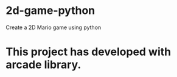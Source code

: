# 2d-game-python
Create a 2D Mario game using python

# This project has developed with arcade library.
